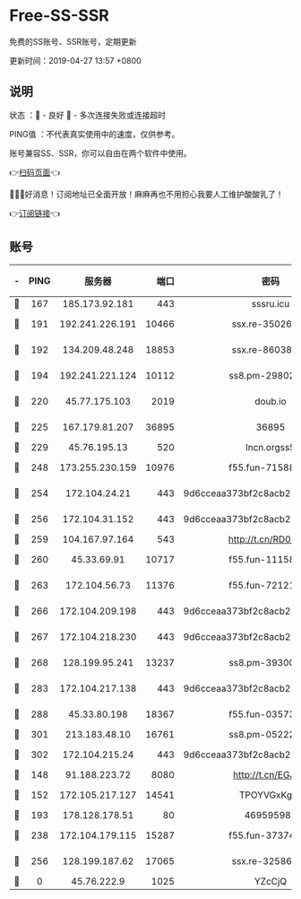 # Free-SS-SSR

免费的SS账号、SSR账号，定期更新

更新时间：2019-04-27 13:57 +0800

## 说明

状态     ：🙂 - 良好 🙁 - 多次连接失败或连接超时

PING值   ：不代表真实使用中的速度，仅供参考。

账号兼容SS、SSR，你可以自由在两个软件中使用。

👉[扫码页面](https://liesauer.github.io/Free-SS-SSR/)👈

🎉🎉🎉好消息！订阅地址已全面开放！麻麻再也不用担心我要人工维护酸酸乳了！

👉[订阅链接](https://www.liesauer.net/yogurt/subscribe?ACCESS_TOKEN=DAYxR3mMaZAsaqUb)👈

## 账号

|-|PING|服务器|端口|密码|加密方式|区域|
|:----:|:----:|:-----:|-----:|:----:|:----:|:----:|
|🙂|167|185.173.92.181|443|sssru.icu|rc4-md5|RU|
|🙂|191|192.241.226.191|10466|ssx.re-35026033|aes-256-cfb|US|
|🙂|192|134.209.48.248|18853|ssx.re-86038973|aes-256-cfb|US|
|🙂|194|192.241.221.124|10112|ss8.pm-29802599|aes-256-cfb|US|
|🙂|220|45.77.175.103|2019|doub.io|aes-128-ctr|SG|
|🙂|225|167.179.81.207|36895|36895|aes-256-cfb|JP|
|🙂|229|45.76.195.13|520|lncn.orgss5|rc4|JP|
|🙂|248|173.255.230.159|10976|f55.fun-71588324|aes-256-cfb|US|
|🙂|254|172.104.24.21|443|9d6cceaa373bf2c8acb22e60b6a58be6|aes-256-cfb|US|
|🙂|256|172.104.31.152|443|9d6cceaa373bf2c8acb22e60b6a58be6|aes-256-cfb|US|
|🙂|259|104.167.97.164|543|http://t.cn/RD0D7sx|rc4-md5|CA|
|🙂|260|45.33.69.91|10717|f55.fun-11158314|aes-256-cfb|US|
|🙂|263|172.104.56.73|11376|f55.fun-72121138|aes-256-cfb|SG|
|🙂|266|172.104.209.198|443|9d6cceaa373bf2c8acb22e60b6a58be6|aes-256-cfb|US|
|🙂|267|172.104.218.230|443|9d6cceaa373bf2c8acb22e60b6a58be6|aes-256-cfb|US|
|🙂|268|128.199.95.241|13237|ss8.pm-39300610|aes-256-cfb|SG|
|🙂|283|172.104.217.138|443|9d6cceaa373bf2c8acb22e60b6a58be6|aes-256-cfb|US|
|🙂|288|45.33.80.198|18367|f55.fun-03573008|aes-256-cfb|US|
|🙂|301|213.183.48.10|16761|ss8.pm-05222807|rc4-md5|RU|
|🙂|302|172.104.215.24|443|9d6cceaa373bf2c8acb22e60b6a58be6|aes-256-cfb|US|
|🙂|148|91.188.223.72|8080|http://t.cn/EGJIyrl|rc4-md5|RU|
|🙂|152|172.105.217.127|14541|TPOYVGxKglpi|aes-256-cfb|JP|
|🙂|193|178.128.178.51|80|469595985|chacha20|US|
|🙂|238|172.104.179.115|15287|f55.fun-37374553|aes-256-cfb|SG|
|🙂|256|128.199.187.62|17065|ssx.re-32586020|aes-256-cfb|SG|
|🙁|0|45.76.222.9|1025|YZcCjQ|rc4-md5|JP|
